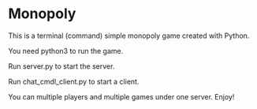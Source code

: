 # Monopoly
<p>This is a terminal (command) simple monopoly game created with Python.</p>
<p>You need python3 to run the game.</p>
<p>Run server.py to start the server.</p>
<p>Run chat_cmdl_client.py to start a client.</p>
<p>You can multiple players and multiple games under one server. Enjoy!</p>
